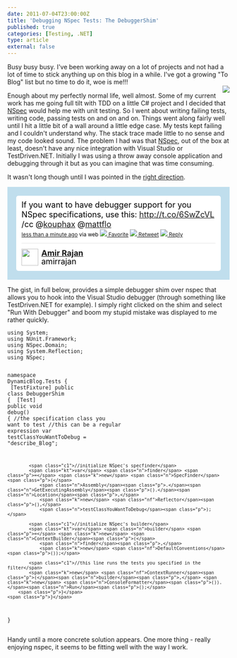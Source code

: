 ```yaml
---
date: 2011-07-04T23:00:00Z
title: 'Debugging NSpec Tests: The DebuggerShim'
published: true
categories: [Testing, .NET]
type: article
external: false
---
```

<p>Busy busy busy.  I've been working away on a lot of projects and not had a lot of time to stick anything up on this blog in a while.  I've got a growing "To Blog" list but no time to do it, woe is me!!!<br /><img src="/images/woeisme.png" style="float:right;" /></p><p>Enough about my perfectly normal life, well almost.  Some of my current work has me going full tilt with <span class="caps">TDD</span> on a little C# project and I decided that <a href="http://nspec.org">NSpec</a> would help me with unit testing.  So I went about writing failing tests, writing code, passing tests on and on and on.  Things went along fairly well until I hit a little bit of a wall around a little edge case.  My tests kept failing and I couldn't understand why.  The stack trace made little to no sense and my code looked sound.  The problem I had was that <a href="http://nspec.org">NSpec</a>, out of the box at least, doesn't have any nice integration with Visual Studio or TestDriven.<span class="caps">NET</span>.  Initially I was using a throw away console application and debugging through it but as you can imagine that was time consuming.</p><p>It wasn't long though until I was pointed in the <a href="http://twitter.com/#!/amirrajan/status/87174922782253056">right direction</a>.</p><p><!-- http://twitter.com/#!/amirrajan/status/87174922782253056 --> <style type="text/css">.bbpBox87174922782253056 {background:url(http://a0.twimg.com/images/themes/theme1/bg.png) #C0DEED;padding:20px;} p.bbpTweet{background:#fff;padding:10px 12px 10px 12px;margin:0;min-height:48px;color:#000;font-size:18px !important;line-height:22px;-moz-border-radius:5px;-webkit-border-radius:5px} p.bbpTweet span.metadata{display:block;width:100%;clear:both;margin-top:8px;padding-top:12px;height:40px;border-top:1px solid #fff;border-top:1px solid #e6e6e6} p.bbpTweet span.metadata span.author{line-height:19px} p.bbpTweet span.metadata span.author img{float:left;margin:0 7px 0 0px;width:38px;height:38px} p.bbpTweet a:hover{text-decoration:underline}p.bbpTweet span.timestamp{font-size:12px;display:block}</style> </p><div class="bbpBox87174922782253056"><p class="bbpTweet">If you want to have debugger support for you NSpec specifications, use this: <a href="http://t.co/6SwZcVL" rel="nofollow">http://t.co/6SwZcVL</a> /cc @<a class="tweet-url username" href="http://twitter.com/kouphax" rel="nofollow">kouphax</a> @<a class="tweet-url username" href="http://twitter.com/mattflo" rel="nofollow">mattflo</a><span class="timestamp"><a title="Sat Jul 02 15:04:55 +0000 2011" href="http://twitter.com/#!/amirrajan/status/87174922782253056">less than a minute ago</a> via web <a href="http://twitter.com/intent/favorite?tweet_id=87174922782253056"><img src="http://si0.twimg.com/images/dev/cms/intents/icons/favorite.png" /> Favorite</a> <a href="http://twitter.com/intent/retweet?tweet_id=87174922782253056"><img src="http://si0.twimg.com/images/dev/cms/intents/icons/retweet.png" /> Retweet</a> <a href="http://twitter.com/intent/tweet?in_reply_to=87174922782253056"><img src="http://si0.twimg.com/images/dev/cms/intents/icons/reply.png" /> Reply</a></span><span class="metadata"><span class="author"><a href="http://twitter.com/amirrajan"><img src="http://a2.twimg.com/profile_images/1326219901/1613d80124a605829d755d9df0fc8b9e_normal.jpeg" /></a><strong><a href="http://twitter.com/amirrajan">Amir Rajan</a></strong><br />amirrajan</span></span></p></div> <!-- end of tweet --><p>The gist, in full below, provides a simple debugger shim over nspec that allows you to hook into the Visual Studio debugger (through something like TestDriven.<span class="caps">NET</span> for example).  I simply right clicked on the shim and select "Run With Debugger" and boom my stupid mistake was displayed to me rather quickly.</p><div class="highlight"><pre><code><span class="k">using</span> <span class="nn">System</span><span class="p">;</span>
<span class="k">using</span> <span class="nn">NUnit.Framework</span><span class="p">;</span>
<span class="k">using</span> <span class="nn">NSpec.Domain</span><span class="p">;</span>
<span class="k">using</span> <span class="nn">System.Reflection</span><span class="p">;</span>
<span class="k">using</span> <span class="nn">NSpec</span><span class="p">;</span>

<span class="k">namespace</span> <span class="nn">DynamicBlog.Tests</span>
<span class="p">{</span>
<span class="na">    [TestFixture]</span>
    <span class="k">public</span> <span class="k">class</span> <span class="nc">DebuggerShim</span>
    <span class="p">{</span>
<span class="na">        [Test]</span>
        <span class="k">public</span> <span class="k">void</span> <span class="nf">debug</span><span class="p">()</span>
        <span class="p">{</span>
            <span class="c1">//the specification class you want to test</span>
            <span class="c1">//this can be a regular expression</span>
            <span class="kt">var</span> <span class="n">testClassYouWantToDebug</span> <span class="p">=</span> <span class="s">"describe_Blog"</span><span class="p">;</span>

            <span class="c1">//initialize NSpec's specfinder</span>
            <span class="kt">var</span> <span class="n">finder</span> <span class="p">=</span> <span class="k">new</span> <span class="n">SpecFinder</span><span class="p">(</span>
                <span class="n">Assembly</span><span class="p">.</span><span class="n">GetExecutingAssembly</span><span class="p">().</span><span class="n">Location</span><span class="p">,</span> 
                <span class="k">new</span> <span class="nf">Reflector</span><span class="p">(),</span> 
                <span class="n">testClassYouWantToDebug</span><span class="p">);</span>
            
            <span class="c1">//initialize NSpec's builder</span>
            <span class="kt">var</span> <span class="n">builder</span> <span class="p">=</span> <span class="k">new</span> <span class="n">ContextBuilder</span><span class="p">(</span>
                <span class="n">finder</span><span class="p">,</span> 
                <span class="k">new</span> <span class="nf">DefaultConventions</span><span class="p">());</span>

            <span class="c1">//this line runs the tests you specified in the filter</span>
            <span class="k">new</span> <span class="nf">ContextRunner</span><span class="p">(</span><span class="n">builder</span><span class="p">,</span> <span class="k">new</span> <span class="n">ConsoleFormatter</span><span class="p">()).</span><span class="n">Run</span><span class="p">();</span>
        <span class="p">}</span>
    <span class="p">}</span>
<span class="p">}</span>
</code></pre></div>
<p>Handy until a more concrete solution appears.  One more thing - really enjoying nspec, it seems to be fitting well with the way I work.</p>
